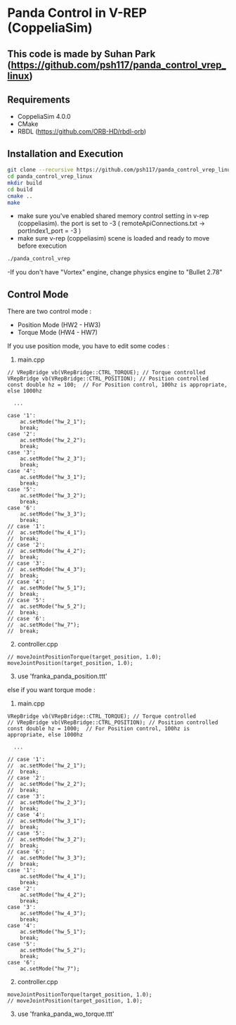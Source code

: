 # Panda Control in V-REP (CoppeliaSim)

## This code is made by Suhan Park (https://github.com/psh117/panda_control_vrep_linux)

## Requirements
- CoppeliaSim 4.0.0
- CMake
- RBDL (https://github.com/ORB-HD/rbdl-orb)

## Installation and Execution
```sh
git clone --recursive https://github.com/psh117/panda_control_vrep_linux
cd panda_control_vrep_linux
mkdir build
cd build
cmake ..
make
```
- make sure you've enabled shared memory control setting in v-rep (coppeliasim). 
the port is set to -3
( remoteApiConnections.txt -> portIndex1_port = -3 )
- make sure v-rep (coppeliasim) scene is loaded and ready to move before execution
```sh
./panda_control_vrep
````
-If you don't have "Vortex" engine, change physics engine to "Bullet 2.78"

## Control Mode
There are two control mode :
- Position Mode (HW2 - HW3)
- Torque Mode (HW4 - HW7)

If you use position mode, you have to edit some codes : 
1. main.cpp 
```
// VRepBridge vb(VRepBridge::CTRL_TORQUE); // Torque controlled
VRepBridge vb(VRepBridge::CTRL_POSITION); // Position controlled 
const double hz = 100;  // For Position control, 100hz is appropriate, else 1000hz
  
  ...
  
case '1':
	ac.setMode("hw_2_1");
	break;
case '2':
	ac.setMode("hw_2_2");
	break;
case '3':
	ac.setMode("hw_2_3");
	break;
case '4':
	ac.setMode("hw_3_1");
	break;	
case '5':
	ac.setMode("hw_3_2");
	break;		
case '6':
	ac.setMode("hw_3_3");
	break;			
// case '1':
// 	ac.setMode("hw_4_1");
// 	break;
// case '2':
// 	ac.setMode("hw_4_2");
// 	break;
// case '3':
// 	ac.setMode("hw_4_3");
// 	break;
// case '4':
// 	ac.setMode("hw_5_1");
// 	break;
// case '5':
// 	ac.setMode("hw_5_2");
// 	break;
// case '6':
// 	ac.setMode("hw_7");
// 	break;
```
2. controller.cpp
```
// moveJointPositionTorque(target_position, 1.0);
moveJointPosition(target_position, 1.0);
```
3. use 'franka_panda_position.ttt'

else if you want torque mode :
1. main.cpp 
```
VRepBridge vb(VRepBridge::CTRL_TORQUE); // Torque controlled
// VRepBridge vb(VRepBridge::CTRL_POSITION); // Position controlled 
const double hz = 1000;  // For Position control, 100hz is appropriate, else 1000hz
  
  ...
  
// case '1':
// 	ac.setMode("hw_2_1");
// 	break;
// case '2':
// 	ac.setMode("hw_2_2");
// 	break;
// case '3':
// 	ac.setMode("hw_2_3");
// 	break;
// case '4':
// 	ac.setMode("hw_3_1");
// 	break;	
// case '5':
// 	ac.setMode("hw_3_2");
// 	break;		
// case '6':
// 	ac.setMode("hw_3_3");
// 	break;			
case '1':
	ac.setMode("hw_4_1");
	break;
case '2':
	ac.setMode("hw_4_2");
	break;
case '3':
	ac.setMode("hw_4_3");
	break;
case '4':
	ac.setMode("hw_5_1");
	break;
case '5':
	ac.setMode("hw_5_2");
	break;
case '6':
	ac.setMode("hw_7");
```
2. controller.cpp
```
moveJointPositionTorque(target_position, 1.0);
// moveJointPosition(target_position, 1.0);
```
3. use 'franka_panda_wo_torque.ttt'

